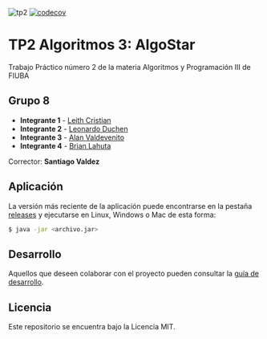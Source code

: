 ![tp2](https://github.com/joeldevel/algo3_tp_2/actions/workflows/build.yml/badge.svg) [![codecov](https://codecov.io/gh/joeldevel/algo3_tp_2/branch/master/graph/badge.svg)](https://codecov.io/gh/joeldevel/algo3_tp_2)

# TP2 Algoritmos 3: AlgoStar 

Trabajo Práctico número 2 de la materia Algoritmos y Programación III de FIUBA

## Grupo 8

* **Integrante 1** - [Leith Cristian](https://github.com/joeldevel)
* **Integrante 2** - [Leonardo Duchen](https://github.com/leoduchen)
* **Integrante 3** - [Alan Valdevenito](https://github.com/AlanValdevenito)
* **Integrante 4** - [Brian Lahuta](https://github.com/brianlahuta)

Corrector: **Santiago Valdez**

## Aplicación

La versión más reciente de la aplicación puede encontrarse en la pestaña [releases](https://github.com/joeldevel/algo3_tp_2/releases/latest) y ejecutarse en Linux, Windows o Mac de esta forma:

```bash
$ java -jar <archivo.jar>
```

## Desarrollo

Aquellos que deseen colaborar con el proyecto pueden consultar la [guía de desarrollo](./docs/Desarrollo.md).

## Licencia

Este repositorio se encuentra bajo la Licencia MIT.
